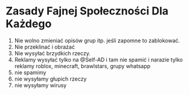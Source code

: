 # Zasady Fajnej Społeczności Dla Każdego

1. Nie wolno zmieniać opisów grup itp. jeśli zapomne to zablokować.
2. Nie przeklinać i obrażać
3. Nie wysyłać brzydkich rzeczy.
4. Reklamy wysyłać tylko na @⁨⁨Self-AD⁩⁩ i tam nie spamić i narazie tylko reklamy roblox, minecraft, brawlstars, grupy whatsapp
5. nie spamimy
6. nie wysyłamy głupich rzeczy
7. nie wysyłamy wirusy
